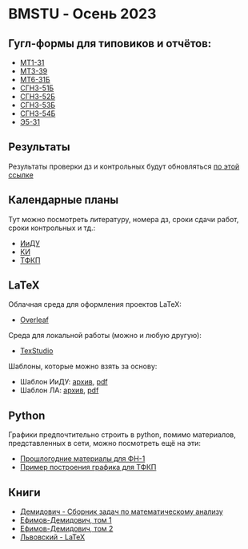 # BMSTU - Осень 2023

## Гугл-формы для типовиков и отчётов:
- [МТ1-31](https://forms.gle/Q8GvPJEHsrL69V6K6)
- [МТ3-39](https://forms.gle/QGqfRnbqhMWnWXP28)
- [МТ6-31Б](https://forms.gle/G4UJMYBCP2wUv9nL6)
- [СГН3-51Б](https://forms.gle/wx7uXuckX82izwVC6)
- [СГН3-52Б](https://forms.gle/BqFmMu99s4kRRXA68)
- [СГН3-53Б](https://forms.gle/8NF1TrziGJV1JL2e7)
- [СГН3-54Б](https://forms.gle/Cus92A13wRMgako19)
- [Э5-31](https://forms.gle/fcsLBp5oFj3S2MSy7)

## Результаты

Результаты проверки дз и контрольных будут обновляться [по этой ссылке](https://docs.google.com/spreadsheets/d/e/2PACX-1vQrrP4faRCtImzJbNiChg3D3lyFhkc-fN9Y8UVGEWZHpQyks8TvKz9NSAHLoBrlxbdSXxR4jxWY_sJX/pubhtml#)

## Календарные планы
Тут можно посмотреть литературу, номера дз, сроки сдачи работ, сроки контрольных и тд.:
- [ИиДУ](./plans/Календ_план_Интегр_ДУ_Упр_2018_МТ_РК_Э5.pdf)
- [КИ](./plans/Kalend_plan_Kratn_Integr_Ryady_3_sem_Uprazhn_RK_2019.pdf)
- [ТФКП](./plans/Календ_план_ТФКП_ОИ_4_сем_МТ_РК4_2017.pdf)

## LaTeX
Облачная среда для оформления проектов LaTeX:
- [Overleaf](https://www.overleaf.com/)
  
Среда для локальной работы (можно и любую другую):
- [TexStudio](https://www.texstudio.org/)
  
Шаблоны, которые можно взять за основу:
- Шаблон ИиДУ: [архив](./Latex/BMSTU_template_IiDU.zip), [pdf](./Latex/BMSTU_template_IiDU.pdf) 
- Шаблон ЛА: [архив](./Latex/BMSTU_template_LA.zip), [pdf](./Latex/BMSTU_template_LA.pdf) 

## Python
Графики предпочтительно строить в python, помимо материалов, представленных в сети, можно посмотреть ещё на эти:
- [Прошлогодние материалы для ФН-1](https://tru17v.github.io/bmstu-python/)
- [Пример построения графика для ТФКП](./TFKP/Fourier_series.ipynb)

## Книги
- [Демидович - Сборник задач по математическому анализу](./books/B_P_Demidovich_Sbornik_zadach_i_uprazhneniy_po_matematicheskomu_analizu.pdf) 
- [Ефимов-Демидович, том 1](./books/Efimova_i_Demidovich_Sbornik_zadach_dlya_vtuzov_1993.pdf) 
- [Ефимов-Демидович, том 2](./books/Efimov-Demidovich_2tom_1986.djvu)
- [Львовский - LaTeX](./books/LaTeX-Lvovsky.pdf)


